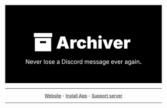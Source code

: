 <div align="center">
<img src="/www/public/hero.png">


-------
<a href="https://archiver.asterisk.lol">Website</a> - <a href="https://discord.com/oauth2/authorize?client_id=1311438512045949029">Install App</a> - <a href="https://discord.gg/d3a9dW9KHN">Support server</a>

-------
</div>
